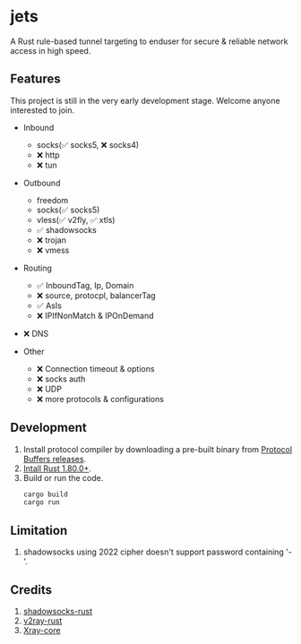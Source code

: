 # jets
A Rust rule-based tunnel targeting to enduser for secure & reliable network access in high speed.

## Features
This project is still in the very early development stage. Welcome anyone interested to join.

- Inbound
	- socks(✅ socks5, ❌ socks4)
	- ❌ http
	- ❌ tun

- Outbound
	- freedom
	- socks(✅ socks5)
	- vless(✅ v2fly, ✅ xtls)
	- ✅ shadowsocks
	- ❌ trojan
	- ❌ vmess

- Routing
	- ✅ InboundTag, Ip, Domain
	- ❌ source, protocpl, balancerTag
	- ✅ AsIs
	- ❌ IPIfNonMatch & IPOnDemand

- ❌ DNS

- Other
	- ❌ Connection timeout & options
	- ❌ socks auth
	- ❌ UDP
	- ❌ more protocols & configurations

## Development
1. Install protocol compiler by downloading a pre-built binary from [Protocol Buffers releases](https://github.com/protocolbuffers/protobuf/releases).
2. [Intall Rust 1.80.0+](https://www.rust-lang.org/tools/install).
3. Build or run the code.
	```Rust
	cargo build
	cargo run
	```

## Limitation
1. shadowsocks using 2022 cipher doesn't support password containing '-'.

## Credits
1. [shadowsocks-rust](https://github.com/shadowsocks/shadowsocks-rust)
2. [v2ray-rust](https://github.com/Qv2ray/v2ray-rust)
3. [Xray-core](https://github.com/XTLS/Xray-core)
